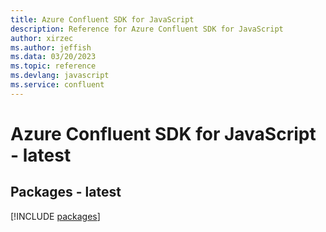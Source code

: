 ```yaml
---
title: Azure Confluent SDK for JavaScript
description: Reference for Azure Confluent SDK for JavaScript
author: xirzec
ms.author: jeffish
ms.data: 03/20/2023
ms.topic: reference
ms.devlang: javascript
ms.service: confluent
---
```

# Azure Confluent SDK for JavaScript - latest
## Packages - latest
[!INCLUDE [packages](confluent-index.md)]